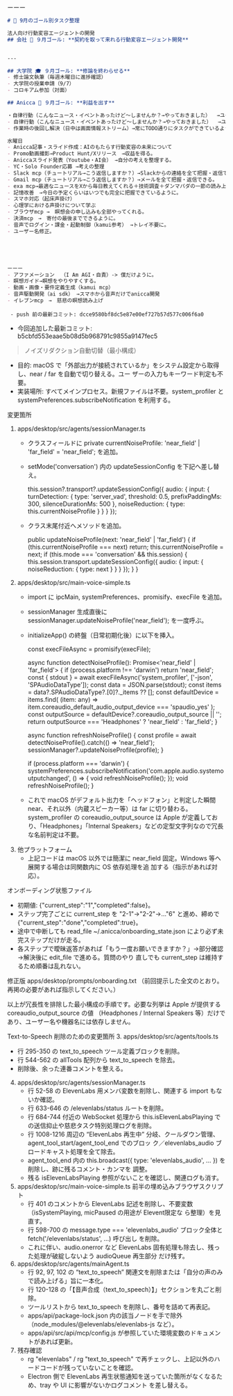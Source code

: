 

ーーー
```markdown
# 🎯 9月のゴール別タスク整理

法人向け行動変容エージェントの開発
## 会社 🏢 ９月ゴール: **契約を取って来れる行動変容エージェント開発**


---

## 大学院 🎓 ９月ゴール: **修論を終わらせる**　
- 修士論文執筆（毎週木曜日に進捗確認）  
- 大学院の授業申請（9/7）  
- コロキアム参加（対面）  

## Anicca 🚀 ９月ゴール: **利益を出す**

・自律行動（こんなニュース・イベントあったけど〜しませんか？→やっておきました）  →ユーザーがより仏教に近づける。
- 自律行動（こんなニュース・イベントあったけど〜しませんか？→やっておきました）  →ユーザーを引っ張ってくれる。
- 作業時の後回し解決（日中は画面情報ストリーム）→常にTODO通りにタスクができているように。

水曜日
- Anicca記事・スライド作成：AIのもたらす行動変容の未来について
- Promo動画撮影→Product Hunt/Xリリース　→収益を得る。
- Aniccaスライド発表（Youtube・AI会） →自分の考えを整理する。
- YC・Solo Founder応募 →考えの整理
- Slack mcp（チュートリアル→こう返信しますか？）→Slackからの連絡を全て把握・返信できる。
- Gmail mcp（チュートリアル→こう返信しますか？）→メールを全て把握・返信できる。
- exa mcp→最適なニュースをXから毎日教えてくれる＋技術調査＋ダンマパダの一節の読み上げ
- 記憶改善　→今日の予定くらいはいつでも完全に把握できているように。
- スマホ対応（起床声掛け）  
- 心理学における声掛けについて学ぶ
- ブラウザmcp →　瞑想会の申し込みも全部やってくれる。
- 決済mcp　→　寄付の最後までできるように。
- 音声でログイン・課金・起動制御（kamui参考） →トレイ不要に。
- ユーザー名修正。





ーーー
- アファメーション  （I Am AGI・自責）-> 僕だけように。
- 瞑想ガイド→瞑想をやりやすくする。
- 動画・画像・要件定義生成（kamui mcp）  
- 音声駆動開発（ai sdk） →スマホから音声だけでanicca開発
- イレブンmcp　→　慈悲の瞑想読み上げ
```

     - push 前の最新コミット: dcce9580bf8dc5e87e00ef727b57d577c006f6a0
  - 今回追加した最新コミット: b5cbfd553eaae5b08d5b968791c9855a9147fec5




> ノイズリダクション自動切替（最小構成）

  - 目的: macOS で「外部出力が接続されているか」をシステム設定から取得し、near / far を自動で切り替える。ユー
  ザーの入力もキーワード判定も不要。
  - 実装場所: すべてメインプロセス。新規ファイルは不要。system_profiler と
  systemPreferences.subscribeNotification を利用する。

  変更箇所

  1. apps/desktop/src/agents/sessionManager.ts
      - クラスフィールドに private currentNoiseProfile: 'near_field' | 'far_field' = 'near_field'; を追加。
      - setMode('conversation') 内の updateSessionConfig を下記へ差し替え。

        this.session?.transport?.updateSessionConfig({
          audio: {
            input: {
              turnDetection: {
                type: 'server_vad',
                threshold: 0.5,
                prefixPaddingMs: 300,
                silenceDurationMs: 500
              },
              noiseReduction: { type: this.currentNoiseProfile }
            }
          }
        });
      - クラス末尾付近へメソッドを追加。

        public updateNoiseProfile(next: 'near_field' | 'far_field') {
          if (this.currentNoiseProfile === next) return;
          this.currentNoiseProfile = next;
          if (this.mode === 'conversation' && this.session) {
            this.session.transport.updateSessionConfig({
              audio: { input: { noiseReduction: { type: next } } }
            });
          }
        }
  2. apps/desktop/src/main-voice-simple.ts
      - import に ipcMain, systemPreferences、promisify、execFile を追加。
      - sessionManager 生成直後に sessionManager.updateNoiseProfile('near_field'); を一度呼ぶ。
      - initializeApp() の終盤（日常初期化後）に以下を挿入。

        const execFileAsync = promisify(execFile);

        async function detectNoiseProfile(): Promise<'near_field' | 'far_field'> {
          if (process.platform !== 'darwin') return 'near_field';
          const { stdout } = await execFileAsync('system_profiler', ['-json', 'SPAudioDataType']);
          const data = JSON.parse(stdout);
          const items = data?.SPAudioDataType?.[0]?._items ?? [];
          const defaultDevice = items.find(
            (item: any) => item.coreaudio_default_audio_output_device === 'spaudio_yes'
          );
          const outputSource = defaultDevice?.coreaudio_output_source || '';
          return outputSource === 'Headphones' ? 'near_field' : 'far_field';
        }

        async function refreshNoiseProfile() {
          const profile = await detectNoiseProfile().catch(() => 'near_field');
          sessionManager?.updateNoiseProfile(profile);
        }

        if (process.platform === 'darwin') {
          systemPreferences.subscribeNotification('com.apple.audio.systemoutputchanged', () => {
            void refreshNoiseProfile();
          });
          void refreshNoiseProfile();
        }
      - これで macOS がデフォルト出力を「ヘッドフォン」と判定した瞬間 near、それ以外（内蔵スピーカー等）は far
  に切り替わる。system_profiler の coreaudio_output_source は Apple が定義しており、「Headphones」「Internal
  Speakers」などの定型文字列なので冗長な名前判定は不要。
  3. 他プラットフォーム
      - 上記コードは macOS 以外では簡潔に near_field 固定。Windows 等へ展開する場合は同関数内に OS 依存処理を追
  加する（指示があれば対応）。

  オンボーディング状態ファイル

  - 初期値: {"current_step":"1","completed":false}。
  - ステップ完了ごとに current_step を "2-1"→"2-2"→…"6" と進め、締めで {"current_step":"done","completed":true}。
  - 途中で中断しても read_file ~/.anicca/onboarding_state.json により必ず未完ステップだけが走る。
  - 各ステップで曖昧返答があれば「もう一度お願いできますか？」→部分確認→解決後に edit_file で進める。質問のやり
  直しでも current_step は維持するため順番は乱れない。

  修正版 apps/desktop/prompts/onboarding.txt
  （前回提示した全文のとおり。再掲の必要があれば指示してください。）

  以上が冗長性を排除した最小構成の手順です。必要な列挙は Apple が提供する coreaudio_output_source の値
  （Headphones / Internal Speakers 等）だけであり、ユーザー名や機器名には依存しません。


Text-to-Speech 削除のための変更箇所
3. apps/desktop/src/agents/tools.ts

- 行 295-350 の text_to_speech ツール定義ブロックを削除。
- 行 544-562 の allTools 配列から text_to_speech を除去。
- 削除後、余った連番コメントを整える。

4. apps/desktop/src/agents/sessionManager.ts
    - 行 52-58 の ElevenLabs 用メンバ変数を削除し、関連する import もないか確認。
    - 行 633-646 の /elevenlabs/status ルートを削除。
    - 行 684-744 付近の WebSocket 処理から this.isElevenLabsPlaying での送信抑止や慈悲タスク特別処理ログを削除。
    - 行 1008-1216 周辺の “ElevenLabs 再生中” 分岐、クールダウン管理、agent_tool_start/agent_tool_end でのブロッ
ク／elevenlabs_audio ブロードキャスト処理を全て除去。
    - agent_tool_end 内の this.broadcast({ type: 'elevenlabs_audio', ... }) を削除し、跡に残るコメント・カンマを
調整。
    - 残る isElevenLabsPlaying 参照がないことを確認し、関連ログも消す。
5. apps/desktop/src/main-voice-simple.ts 前半の埋め込みブラウザスクリプト
    - 行 401 のコメントから ElevenLabs 記述を削除し、不要変数（isSystemPlaying, micPaused の用途が Elevent限定な
ら整理）を見直す。
    - 行 598-700 の message.type === 'elevenlabs_audio' ブロック全体と fetch('/elevenlabs/status', ...) 呼び出し
を削除。
    - これに伴い、audio.onerror など ElevenLabs 固有処理も除去し、残った処理が破綻しないよう audioQueue 再生部分
だけ残す。
6. apps/desktop/src/agents/mainAgent.ts
    - 行 92, 97, 102 の “text_to_speech” 関連文を削除または「自分の声のみで読み上げる」旨に一本化。
    - 行 120-128 の「【音声合成（text_to_speech）】」セクションを丸ごと削除。
    - ツールリストから text_to_speech を削除し、番号を詰めて再表記。
    - apps/api/package-lock.json 内の該当ノードを手で除外（node_modules/@elevenlabs/elevenlabs-js など）。
    - apps/api/src/api/mcp/config.js が参照していた環境変数のドキュメントがあれば更新。
13. 残存確認
    - rg "elevenlabs" / rg "text_to_speech" で再チェックし、上記以外のハードコードが残っていないことを確認。
    - Electron 側で ElevenLabs 再生状態通知を送っていた箇所がなくなるため、tray や UI に影響がないかログコメント
を差し替える。